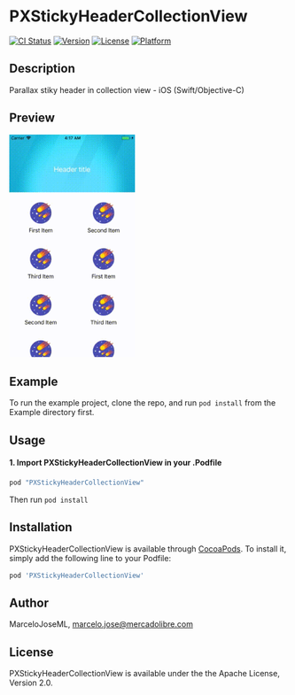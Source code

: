# PXStickyHeaderCollectionView

[![CI Status](https://img.shields.io/travis/MarceloJoseML/PXStickyHeaderCollectionView.svg?style=flat)](https://travis-ci.org/MarceloJoseML/PXStickyHeaderCollectionView)
[![Version](https://img.shields.io/cocoapods/v/PXStickyHeaderCollectionView.svg?style=flat)](https://cocoapods.org/pods/PXStickyHeaderCollectionView)
[![License](https://img.shields.io/cocoapods/l/PXStickyHeaderCollectionView.svg?style=flat)](https://cocoapods.org/pods/PXStickyHeaderCollectionView)
[![Platform](https://img.shields.io/cocoapods/p/PXStickyHeaderCollectionView.svg?style=flat)](https://cocoapods.org/pods/PXStickyHeaderCollectionView)

## Description
Parallax stiky header in collection view - iOS (Swift/Objective-C)

## Preview
<img src="preview.gif" width="227" height="402"/>

## Example
To run the example project, clone the repo, and run `pod install` from the Example directory first.

## Usage

#### 1. Import PXStickyHeaderCollectionView in your .Podfile

```ruby
pod "PXStickyHeaderCollectionView"
```
Then run `pod install`

## Installation
PXStickyHeaderCollectionView is available through [CocoaPods](https://cocoapods.org). To install
it, simply add the following line to your Podfile:

```ruby
pod 'PXStickyHeaderCollectionView'
```

## Author
MarceloJoseML, marcelo.jose@mercadolibre.com

## License
PXStickyHeaderCollectionView is available under the the Apache License, Version 2.0.
